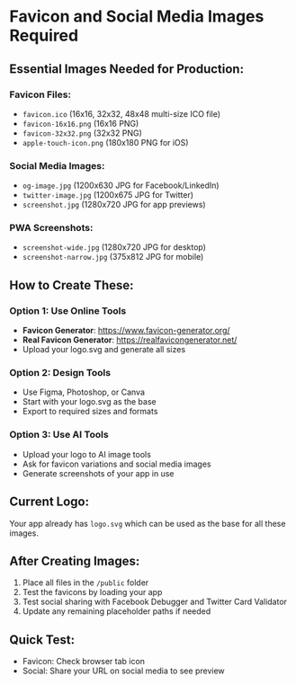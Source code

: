 # Favicon and Social Media Images Required

## Essential Images Needed for Production:

### Favicon Files:
- `favicon.ico` (16x16, 32x32, 48x48 multi-size ICO file)
- `favicon-16x16.png` (16x16 PNG)
- `favicon-32x32.png` (32x32 PNG)
- `apple-touch-icon.png` (180x180 PNG for iOS)

### Social Media Images:
- `og-image.jpg` (1200x630 JPG for Facebook/LinkedIn)
- `twitter-image.jpg` (1200x675 JPG for Twitter)
- `screenshot.jpg` (1280x720 JPG for app previews)

### PWA Screenshots:
- `screenshot-wide.jpg` (1280x720 JPG for desktop)
- `screenshot-narrow.jpg` (375x812 JPG for mobile)

## How to Create These:

### Option 1: Use Online Tools
- **Favicon Generator**: https://www.favicon-generator.org/
- **Real Favicon Generator**: https://realfavicongenerator.net/
- Upload your logo.svg and generate all sizes

### Option 2: Design Tools
- Use Figma, Photoshop, or Canva
- Start with your logo.svg as the base
- Export to required sizes and formats

### Option 3: Use AI Tools
- Upload your logo to AI image tools
- Ask for favicon variations and social media images
- Generate screenshots of your app in use

## Current Logo:
Your app already has `logo.svg` which can be used as the base for all these images.

## After Creating Images:
1. Place all files in the `/public` folder
2. Test the favicons by loading your app
3. Test social sharing with Facebook Debugger and Twitter Card Validator
4. Update any remaining placeholder paths if needed

## Quick Test:
- Favicon: Check browser tab icon
- Social: Share your URL on social media to see preview